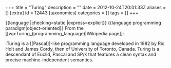 +++
title = "Turing"
description = ""
date = 2012-10-24T20:01:33Z
aliases = []
[extra]
id = 12443
[taxonomies]
categories = []
tags = []
+++

{{language
|checking=static
|express=explicit}}
{{language programming paradigm|object-oriented}}
From the [[wp:Turing_(programming_language)|Wikipedia page]]:

:Turing is a [[Pascal]]-like programming language developed in 1982 by Ric Holt and James Cordy, then of University of Toronto, Canada. Turing is a descendant of Euclid, Pascal and SP/k that features a clean syntax and precise machine-independent semantics.
